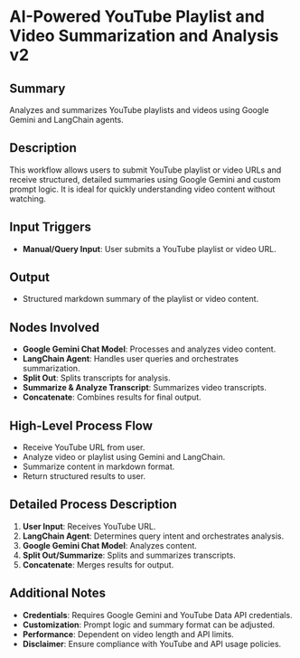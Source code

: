 # AI-Powered YouTube Playlist and Video Summarization and Analysis v2

## Summary
Analyzes and summarizes YouTube playlists and videos using Google Gemini and LangChain agents.

## Description
This workflow allows users to submit YouTube playlist or video URLs and receive structured, detailed summaries using Google Gemini and custom prompt logic. It is ideal for quickly understanding video content without watching.

## Input Triggers
- **Manual/Query Input**: User submits a YouTube playlist or video URL.

## Output
- Structured markdown summary of the playlist or video content.

## Nodes Involved
- **Google Gemini Chat Model**: Processes and analyzes video content.
- **LangChain Agent**: Handles user queries and orchestrates summarization.
- **Split Out**: Splits transcripts for analysis.
- **Summarize & Analyze Transcript**: Summarizes video transcripts.
- **Concatenate**: Combines results for final output.

## High-Level Process Flow
- Receive YouTube URL from user.
- Analyze video or playlist using Gemini and LangChain.
- Summarize content in markdown format.
- Return structured results to user.

## Detailed Process Description
1. **User Input**: Receives YouTube URL.
2. **LangChain Agent**: Determines query intent and orchestrates analysis.
3. **Google Gemini Chat Model**: Analyzes content.
4. **Split Out/Summarize**: Splits and summarizes transcripts.
5. **Concatenate**: Merges results for output.

## Additional Notes
- **Credentials**: Requires Google Gemini and YouTube Data API credentials.
- **Customization**: Prompt logic and summary format can be adjusted.
- **Performance**: Dependent on video length and API limits.
- **Disclaimer**: Ensure compliance with YouTube and API usage policies.

